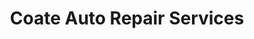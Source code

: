 ---
title: "Coate Auto Repair Services"
url: /devizes/coate-auto-repair-services/
shop: car repair
---